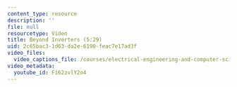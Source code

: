 ```yaml
---
content_type: resource
description: ''
file: null
resourcetype: Video
title: Beyond Inverters (5:29)
uid: 2c65bac3-1d63-da2e-6190-feac7e17ad3f
video_files:
  video_captions_file: /courses/electrical-engineering-and-computer-science/6-004-computation-structures-spring-2017/c3/c3s2/c3s2v4/beyond-inverters-5-29-/Fi62zvlY2o4.vtt
video_metadata:
  youtube_id: Fi62zvlY2o4
---
```

